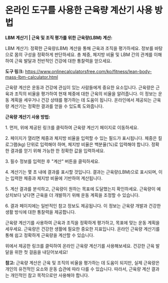 온라인 도구를 사용한 근육량 계산기 사용 방법
=========================

**LBM 계산기 | 근육 및 조직 평가를 위한 근육량(LBM) 계산:**

LBM 계산기: 정확한 근육량(LBM) 계산을 통해 근육과 조직을 평가하세요. 정보를 바탕으로 몸의 구성을 정확하게 판단하세요. 총 체중, 체지방 비율 및 LBM 간의 관계를 이해하여 근육 발달과 전반적인 건강에 대한 통찰력을 얻으세요.

**도구 링크:** <https://www.onlinecalculatorsfree.com/ko/fitness/lean-body-mass-lbm-calculator.html>

근육량 계산은 운동과 건강에 관심이 있는 사람들에게 중요한 요소입니다. 근육량은 근육과 조직의 비율을 평가하여 현재 체중에 대한 근육의 비율을 알려줍니다. 이 정보는 운동 계획을 세우거나 건강 상태를 평가하는 데 도움이 됩니다. 온라인에서 제공되는 근육량 계산기는 정확한 결과를 얻을 수 있도록 도와줍니다.

**근육량 계산기 사용 방법:**

1\. 먼저, 위에 제공된 링크를 클릭하여 근육량 계산기 페이지로 이동하세요.

2\. 페이지가 열리면 체중과 체지방 비율을 입력할 수 있는 필드가 표시됩니다. 체중은 킬로그램(kg) 단위로 입력해야 하며, 체지방 비율은 백분율(%)로 입력해야 합니다. 정확한 결과를 얻기 위해 가능한 한 정확한 값을 입력하세요.

3\. 필수 정보를 입력한 후 "계산" 버튼을 클릭하세요.

4\. 계산기는 몇 초 내에 결과를 표시할 것입니다. 결과는 근육량(LBM)으로 표시되며, 이는 입력한 체중과 체지방 비율에 기반하여 계산됩니다.

5\. 계산 결과를 분석하고, 근육량이 원하는 목표에 도달했는지 확인하세요. 근육량이 예상치보다 낮다면 근육을 더 개발하기 위해 운동 계획을 조정할 수 있습니다.

6\. 결과 페이지에는 일반적인 참고 정보도 제공됩니다. 이 정보는 근육량 개발과 건강한 생활 방식에 대한 통찰력을 제공합니다.

근육량 계산기를 사용하여 근육과 조직을 정확하게 평가하고, 목표에 맞는 운동 계획을 세우세요. 근육량은 건강한 생활에 필요한 중요한 지표입니다. 온라인 근육량 계산기를 통해 쉽고 정확하게 근육량을 계산할 수 있습니다.

위에서 제공한 링크를 클릭하여 온라인 근육량 계산기를 사용해보세요. 건강한 근육 발달을 위한 첫 걸음을 내딛어보세요!

**참고:** 근육량 계산은 근육 및 조직의 비율을 평가하는 데 도움이 되지만, 실제 근육량은 개인의 유전적인 요소와 운동 습관에 따라 다를 수 있습니다. 따라서, 근육량 계산 결과는 개인적인 참고 목적으로만 사용해야 합니다.
